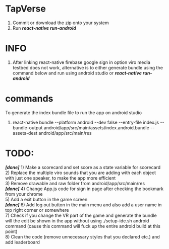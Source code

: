 # TapVerse
1) Commit or download the zip onto your system
2) Run ***react-native run-android***

# INFO
1) After linking react-native firebase google sign in option viro media testbed does not work, alternative is to either generate bundle using the command below and run using android studio or ***react-native run-android***

# commands
To generate the index bundle file to run the app on android studio<br>
1) react-native bundle --platform android --dev false --entry-file index.js --bundle-output android/app/src/main/assets/index.android.bundle --assets-dest android/app/src/main/res 


# TODO: 
***[done]*** 1) Make a scorecard and set score as a state variable for scorecard <br>
2) Replace the multiple viro sounds that you are adding with each object with just one speaker, to make the app more efficient<br>
3) Remove drawable and raw folder from android/app/src/main/res<br>
***[done]*** 4) Change App.js code for sign in page after checking the bookmark from your chrome <br>
5) Add a exit button in the game screen<br>
***[done]*** 6) Add log out button in the main menu and also add a user name in top right corner or somewhere<br>
7) Check if you change the VR part of the game and generate the bundle will the edit be shown in the app without using ./setup-ide.sh android command (cause this command will fuck up the entire android build at this point)<br>
8) Clean the code (remove unnecessary styles that you declared etc.) and add leaderboard

